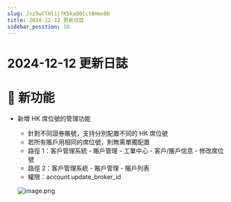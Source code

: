 ```yaml
---
slug: Jxz5wClHlij7K5ka00lct8HmnBb
title: 2024-12-12 更新日誌
sidebar_position: 16
---
```



# 2024-12-12 更新日誌


# 🎉 新功能

- 新增 HK 席位號的管理功能
    - 針對不同證券賬號，支持分別配置不同的 HK 席位號
    - 若所有賬戶用相同的席位號，則無需單獨配置
    - 路徑 1：客戶管理系統 - 賬戶管理 - 工單中心 - 客戶/賬戶信息 - 修改席位號
    - 路徑 2：客戶管理系統 - 賬戶管理 - 賬戶列表
    - 權限：account.update_broker_id

    ![image.png](/assets/cd03f1eda325786125ef5f6576f54abf.png)

